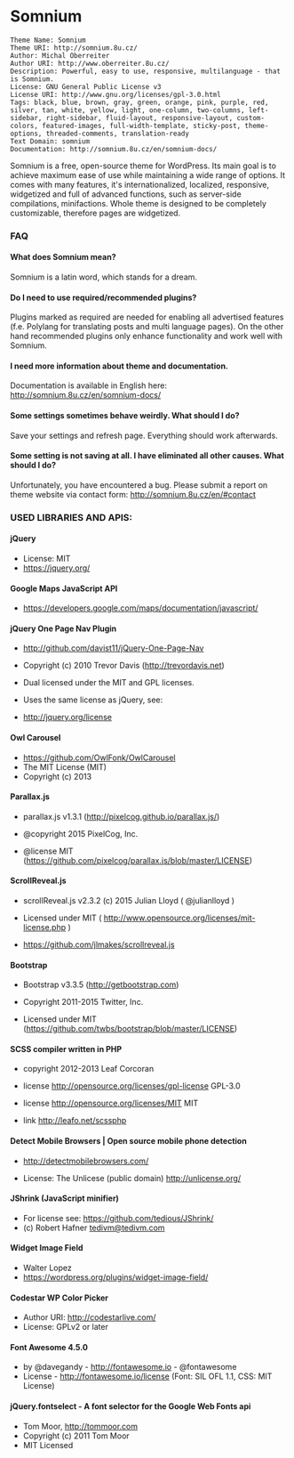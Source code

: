 # Somnium

```
Theme Name: Somnium 
Theme URI: http://somnium.8u.cz/
Author: Michal Oberreiter
Author URI: http://www.oberreiter.8u.cz/
Description: Powerful, easy to use, responsive, multilanguage - that is Somnium.
License: GNU General Public License v3
License URI: http://www.gnu.org/licenses/gpl-3.0.html
Tags: black, blue, brown, gray, green, orange, pink, purple, red, silver, tan, white, yellow, light, one-column, two-columns, left-sidebar, right-sidebar, fluid-layout, responsive-layout, custom-colors, featured-images, full-width-template, sticky-post, theme-options, threaded-comments, translation-ready
Text Domain: somnium
Documentation: http://somnium.8u.cz/en/somnium-docs/
```

Somnium  is a free, open-source theme for WordPress. Its main goal is to achieve maximum ease of use while maintaining a wide range of options. It comes with many features, it's internationalized, localized, responsive, widgetized and full of advanced functions, such as server-side compilations, minifactions.
Whole theme is designed to be completely customizable, therefore pages are widgetized.


### FAQ

#### What does Somnium mean?

Somnium is a latin word, which stands for a dream.

#### Do I need to use required/recommended plugins?

Plugins marked as required are needed for enabling all advertised features (f.e. Polylang for translating posts and multi language pages). On the other hand recommended plugins only enhance functionality and work well with Somnium.

#### I need more information about theme and documentation.

Documentation is available in English here: http://somnium.8u.cz/en/somnium-docs/

#### Some settings sometimes behave weirdly. What should I do?

Save your settings and refresh page. Everything should work afterwards.

#### Some setting is not saving at all. I have eliminated all other causes. What should I do?

Unfortunately, you have encountered a bug. Please submit a report on theme website via contact form: http://somnium.8u.cz/en/#contact



### USED LIBRARIES AND APIS:

#### jQuery

* License: MIT
* https://jquery.org/

#### Google Maps JavaScript API

* https://developers.google.com/maps/documentation/javascript/

#### jQuery One Page Nav Plugin
 

* http://github.com/davist11/jQuery-One-Page-Nav
 
* Copyright (c) 2010 Trevor Davis (http://trevordavis.net)
 
* Dual licensed under the MIT and GPL licenses.
 
* Uses the same license as jQuery, see:
 
* http://jquery.org/license

#### Owl Carousel

* https://github.com/OwlFonk/OwlCarousel
* The MIT License (MIT)
* Copyright (c) 2013

#### Parallax.js

* parallax.js v1.3.1 (http://pixelcog.github.io/parallax.js/)
 
* @copyright 2015 PixelCog, Inc.
 
* @license MIT (https://github.com/pixelcog/parallax.js/blob/master/LICENSE)

#### ScrollReveal.js

* scrollReveal.js v2.3.2 (c) 2015 Julian Lloyd ( @julianlloyd )
   
* Licensed under MIT ( http://www.opensource.org/licenses/mit-license.php )
* https://github.com/jlmakes/scrollreveal.js

#### Bootstrap

* Bootstrap v3.3.5 (http://getbootstrap.com)
 
* Copyright 2011-2015 Twitter, Inc.
 
* Licensed under MIT (https://github.com/twbs/bootstrap/blob/master/LICENSE)

#### SCSS compiler written in PHP
 
* copyright 2012-2013 Leaf Corcoran
  
* license http://opensource.org/licenses/gpl-license GPL-3.0
 
* license http://opensource.org/licenses/MIT MIT
* link http://leafo.net/scssphp
 


#### Detect Mobile Browsers | Open source mobile phone detection

* http://detectmobilebrowsers.com/

* License: The Unlicese (public domain) http://unlicense.org/


#### JShrink (JavaScript minifier)

* For license see: https://github.com/tedious/JShrink/
* (c) Robert Hafner <tedivm@tedivm.com>

#### Widget Image Field

* Walter Lopez 
* https://wordpress.org/plugins/widget-image-field/

#### Codestar WP Color Picker

 * Author URI: http://codestarlive.com/
 * License: GPLv2 or later
 
#### Font Awesome 4.5.0 

* by @davegandy - http://fontawesome.io - @fontawesome
*  License - http://fontawesome.io/license (Font: SIL OFL 1.1, CSS: MIT License)

#### jQuery.fontselect - A font selector for the Google Web Fonts api

* Tom Moor, http://tommoor.com
* Copyright (c) 2011 Tom Moor
* MIT Licensed
